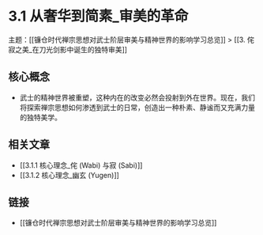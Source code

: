 # 3.1 从奢华到简素_审美的革命

主题：[[镰仓时代禅宗思想对武士阶层审美与精神世界的影响学习总览]] > [[3. 侘寂之美_在刀光剑影中诞生的独特审美]]

## 核心概念

- 武士的精神世界被重塑，这种内在的改变必然会投射到外在世界。现在，我们将探索禅宗思想如何渗透到武士的日常，创造出一种朴素、静谧而又充满力量的独特美学。

## 相关文章

- [[3.1.1 核心理念_侘 (Wabi) 与寂 (Sabi)]]
- [[3.1.2 核心理念_幽玄 (Yugen)]]

## 链接

- [[镰仓时代禅宗思想对武士阶层审美与精神世界的影响学习总览]]
